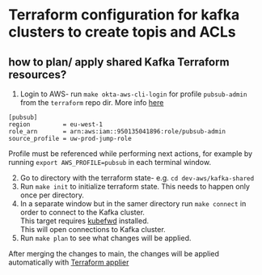 # Terraform configuration for kafka clusters to create topis and ACLs

## how to plan/ apply shared Kafka Terraform resources?

1. Login to AWS- run `make okta-aws-cli-login` for profile `pubsub-admin` from the `terraform` repo dir. More
   info [here](https://github.com/utilitywarehouse/terraform/tree/master/aws#okta-login)

```
[pubsub]
region         = eu-west-1
role_arn       = arn:aws:iam::950135041896:role/pubsub-admin
source_profile = uw-prod-jump-role
```

Profile must be referenced while performing next actions, for example by running `export AWS_PROFILE=pubsub` in each
terminal window.

2. Go to directory with the terraform state- e.g. `cd dev-aws/kafka-shared`
3. Run `make init` to initialize terraform state. This needs to happen only once per directory.
4. In a separate window but in the samer directory run `make connect` in order to connect to the Kafka cluster. <br>
   This target requires [kubefwd](https://github.com/txn2/kubefwd/releases) installed. <br>
   This will open connections to Kafka cluster.
5. Run `make plan` to see what changes will be applied.

After merging the changes to main, the changes will be applied automatically
with [Terraform applier](https://terraform-applier-system.dev.merit.uw.systems/#pubsub-kafka-shared)
